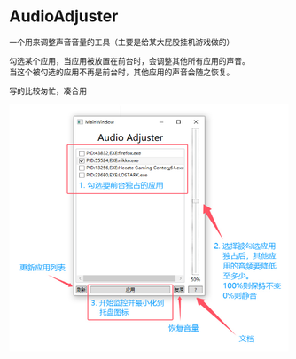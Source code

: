 # AudioAdjuster
一个用来调整声音音量的工具（主要是给某大屁股挂机游戏做的）  

勾选某个应用，当应用被放置在前台时，会调整其他所有应用的声音。  
当这个被勾选的应用不再是前台时，其他应用的声音会随之恢复。  

写的比较匆忙，凑合用  

![Preview](Doc.jpg)
